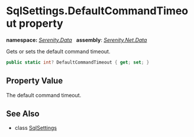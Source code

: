 # SqlSettings.DefaultCommandTimeout property
**namespace:** *[Serenity.Data](../../README.md#serenity.data-namespace)*   **assembly**: *[Serenity.Net.Data](../../README.md)*

Gets or sets the default command timeout.

```csharp
public static int? DefaultCommandTimeout { get; set; }
```

## Property Value

The default command timeout.

## See Also

* class [SqlSettings](../SqlSettings.md)